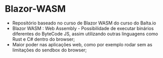# Blazor-WASM
- Repositório baseado no curso de Blazor WASM do curso do Balta.io
- Blazor WASM : Web Assembly - Possibilidade de executar binários diferentes do ByteCode JS, assim utilizando outras linguagens como Rust e C# dentro do browser;
- Maior poder nas aplicações web, como por exemplo rodar sem as limitações do sendbox do browser;
